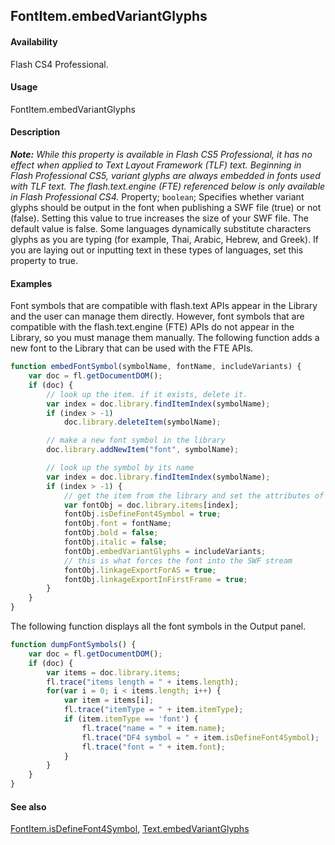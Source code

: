## FontItem.embedVariantGlyphs

#### Availability

Flash CS4 Professional.

#### Usage

FontItem.embedVariantGlyphs

#### Description

***Note:** While this property is available in Flash CS5 Professional, it has no effect when applied to Text Layout Framework (TLF) text. Beginning in Flash Professional CS5, variant glyphs are always embedded in fonts used with TLF text. The flash.text.engine (FTE) referenced below is only available in Flash Professional CS4.*
Property; `boolean`; Specifies whether variant glyphs should be output in the font when publishing a SWF file (true) or not (false). Setting this value to true increases the size of your SWF file. The default value is false.
Some languages dynamically substitute characters glyphs as you are typing (for example, Thai, Arabic, Hebrew, and Greek). If you are laying out or inputting text in these types of languages, set this property to true.

#### Examples

Font symbols that are compatible with flash.text APIs appear in the Library and the user can manage them directly.
However, font symbols that are compatible with the flash.text.engine (FTE) APIs do not appear in the Library, so you
must manage them manually. The following function adds a new font to the Library that can be used with the FTE
APIs.

```javascript
function embedFontSymbol(symbolName, fontName, includeVariants) {
    var doc = fl.getDocumentDOM();
    if (doc) {
        // look up the item. if it exists, delete it.
        var index = doc.library.findItemIndex(symbolName);
        if (index > -1)
            doc.library.deleteItem(symbolName);

        // make a new font symbol in the library
        doc.library.addNewItem("font", symbolName);

        // look up the symbol by its name
        var index = doc.library.findItemIndex(symbolName);
        if (index > -1) {
            // get the item from the library and set the attributes of interest
            var fontObj = doc.library.items[index];
            fontObj.isDefineFont4Symbol = true;
            fontObj.font = fontName;
            fontObj.bold = false;
            fontObj.italic = false;
            fontObj.embedVariantGlyphs = includeVariants;
            // this is what forces the font into the SWF stream
            fontObj.linkageExportForAS = true;
            fontObj.linkageExportInFirstFrame = true;
        }
    }
}
```

The following function displays all the font symbols in the Output panel.

```javascript
function dumpFontSymbols() {
    var doc = fl.getDocumentDOM();
    if (doc) {
        var items = doc.library.items;
        fl.trace("items length = " + items.length);
        for(var i = 0; i < items.length; i++) {
            var item = items[i];
            fl.trace("itemType = " + item.itemType);
            if (item.itemType == 'font') {
                fl.trace("name = " + item.name);
                fl.trace("DF4 symbol = " + item.isDefineFont4Symbol);
                fl.trace("font = " + item.font);
            }
        }
    }
}
```

#### See also

[FontItem.isDefineFont4Symbol](../FontItem_object/FontItem6.md), [Text.embedVariantGlyphs](../Text_object/Text8.md)
